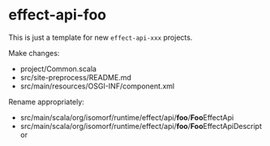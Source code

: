 
# effect-api-foo

This is just a template for new `effect-api-xxx` projects.

Make changes:
* project/Common.scala
* src/site-preprocess/README.md
* src/main/resources/OSGI-INF/component.xml

Rename appropriately:
* src/main/scala/org/isomorf/runtime/effect/api/**foo**/**Foo**EffectApi
* src/main/scala/org/isomorf/runtime/effect/api/**foo**/**Foo**EffectApiDescriptor
